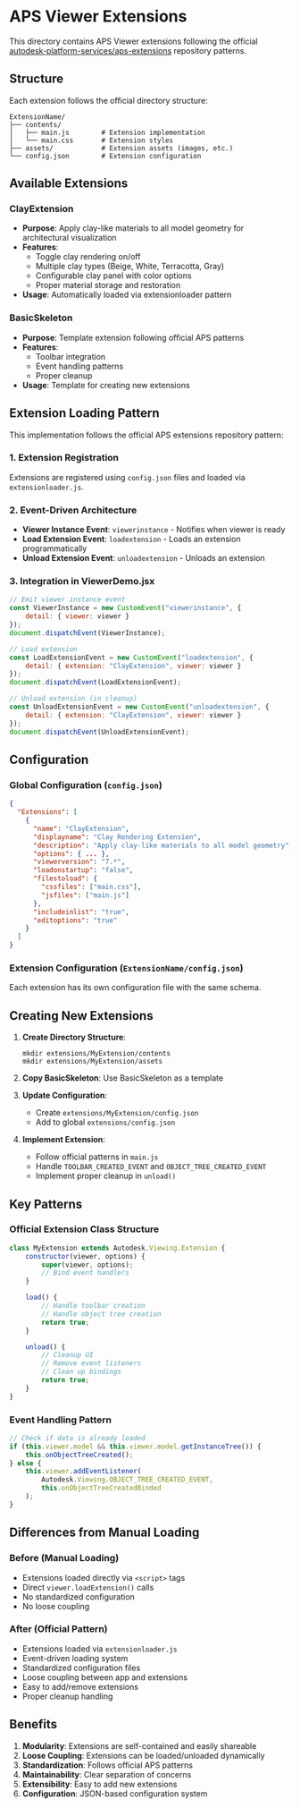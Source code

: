 # APS Viewer Extensions

This directory contains APS Viewer extensions following the official [autodesk-platform-services/aps-extensions](https://github.com/autodesk-platform-services/aps-extensions) repository patterns.

## Structure

Each extension follows the official directory structure:

```
ExtensionName/
├── contents/
│   ├── main.js        # Extension implementation
│   └── main.css       # Extension styles
├── assets/            # Extension assets (images, etc.)
└── config.json        # Extension configuration
```

## Available Extensions

### ClayExtension
- **Purpose**: Apply clay-like materials to all model geometry for architectural visualization
- **Features**: 
  - Toggle clay rendering on/off
  - Multiple clay types (Beige, White, Terracotta, Gray)
  - Configurable clay panel with color options
  - Proper material storage and restoration
- **Usage**: Automatically loaded via extensionloader pattern

### BasicSkeleton
- **Purpose**: Template extension following official APS patterns
- **Features**: 
  - Toolbar integration
  - Event handling patterns
  - Proper cleanup
- **Usage**: Template for creating new extensions

## Extension Loading Pattern

This implementation follows the official APS extensions repository pattern:

### 1. Extension Registration
Extensions are registered using `config.json` files and loaded via `extensionloader.js`.

### 2. Event-Driven Architecture
- **Viewer Instance Event**: `viewerinstance` - Notifies when viewer is ready
- **Load Extension Event**: `loadextension` - Loads an extension programmatically
- **Unload Extension Event**: `unloadextension` - Unloads an extension

### 3. Integration in ViewerDemo.jsx

```javascript
// Emit viewer instance event
const ViewerInstance = new CustomEvent("viewerinstance", {
    detail: { viewer: viewer }
});
document.dispatchEvent(ViewerInstance);

// Load extension
const LoadExtensionEvent = new CustomEvent("loadextension", {
    detail: { extension: "ClayExtension", viewer: viewer }
});
document.dispatchEvent(LoadExtensionEvent);

// Unload extension (in cleanup)
const UnloadExtensionEvent = new CustomEvent("unloadextension", {
    detail: { extension: "ClayExtension", viewer: viewer }
});
document.dispatchEvent(UnloadExtensionEvent);
```

## Configuration

### Global Configuration (`config.json`)
```json
{
  "Extensions": [
    {
      "name": "ClayExtension",
      "displayname": "Clay Rendering Extension",
      "description": "Apply clay-like materials to all model geometry",
      "options": { ... },
      "viewerversion": "7.*",
      "loadonstartup": "false",
      "filestoload": {
        "cssfiles": ["main.css"],
        "jsfiles": ["main.js"]
      },
      "includeinlist": "true",
      "editoptions": "true"
    }
  ]
}
```

### Extension Configuration (`ExtensionName/config.json`)
Each extension has its own configuration file with the same schema.

## Creating New Extensions

1. **Create Directory Structure**:
   ```
   mkdir extensions/MyExtension/contents
   mkdir extensions/MyExtension/assets
   ```

2. **Copy BasicSkeleton**: Use BasicSkeleton as a template

3. **Update Configuration**: 
   - Create `extensions/MyExtension/config.json`
   - Add to global `extensions/config.json`

4. **Implement Extension**:
   - Follow official patterns in `main.js`
   - Handle `TOOLBAR_CREATED_EVENT` and `OBJECT_TREE_CREATED_EVENT`
   - Implement proper cleanup in `unload()`

## Key Patterns

### Official Extension Class Structure
```javascript
class MyExtension extends Autodesk.Viewing.Extension {
    constructor(viewer, options) {
        super(viewer, options);
        // Bind event handlers
    }

    load() {
        // Handle toolbar creation
        // Handle object tree creation
        return true;
    }

    unload() {
        // Cleanup UI
        // Remove event listeners
        // Clean up bindings
        return true;
    }
}
```

### Event Handling Pattern
```javascript
// Check if data is already loaded
if (this.viewer.model && this.viewer.model.getInstanceTree()) {
    this.onObjectTreeCreated();
} else {
    this.viewer.addEventListener(
        Autodesk.Viewing.OBJECT_TREE_CREATED_EVENT, 
        this.onObjectTreeCreatedBinded
    );
}
```

## Differences from Manual Loading

### Before (Manual Loading)
- Extensions loaded directly via `<script>` tags
- Direct `viewer.loadExtension()` calls
- No standardized configuration
- No loose coupling

### After (Official Pattern)
- Extensions loaded via `extensionloader.js`
- Event-driven loading system
- Standardized configuration files
- Loose coupling between app and extensions
- Easy to add/remove extensions
- Proper cleanup handling

## Benefits

1. **Modularity**: Extensions are self-contained and easily shareable
2. **Loose Coupling**: Extensions can be loaded/unloaded dynamically
3. **Standardization**: Follows official APS patterns
4. **Maintainability**: Clear separation of concerns
5. **Extensibility**: Easy to add new extensions
6. **Configuration**: JSON-based configuration system
